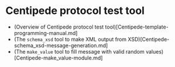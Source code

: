 # Centipede protocol test tool

* (Overview of Centipede protocol test tool)[Centipede-template-programming-manual.md]
* (The `schema_xsd` tool to make XML output from XSD)[Centipede-schema_xsd-message-generation.md]
* (The `make_value` tool to fill message with valid random values)[Centipede-make_value-module.md]
